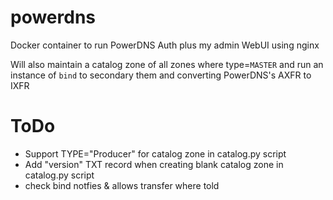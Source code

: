 # powerdns
Docker container to run PowerDNS Auth plus my admin WebUI using nginx

Will also maintain a catalog zone of all zones where type=`MASTER` and run an
instance of `bind` to secondary them and converting PowerDNS's AXFR to IXFR


# ToDo
- Support TYPE="Producer" for catalog zone in catalog.py script
- Add "version" TXT record when creating blank catalog zone in catalog.py script
- check bind notfies & allows transfer where told
